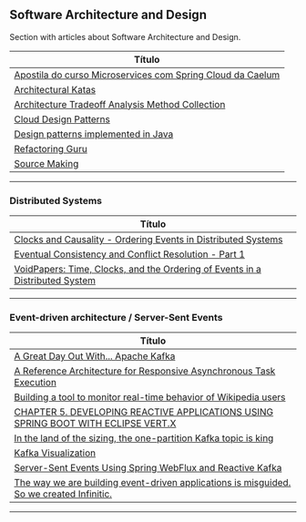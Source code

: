 ## Software Architecture and Design

Section with articles about Software Architecture and Design.


| **Título**  |
|---|
|[Apostila do curso Microservices com Spring Cloud da Caelum]|
|[Architectural Katas]|
|[Architecture Tradeoff Analysis Method Collection]|
|[Cloud Design Patterns]|
|[Design patterns implemented in Java]|
|[Refactoring Guru]|
|[Source Making]|
------------


[Apostila do curso Microservices com Spring Cloud da Caelum]: <https://github.com/caelum/apostila-microservices-com-spring-cloud>

[Architectural Katas]: <https://nealford.com/katas/list.html>

[Architecture Tradeoff Analysis Method Collection]: <https://insights.sei.cmu.edu/library/architecture-tradeoff-analysis-method-collection/>

[Cloud Design Patterns]: <https://learn.microsoft.com/en-us/azure/architecture/patterns/>

[Design patterns implemented in Java]: <https://java-design-patterns.com/>

[Refactoring Guru]: <https://refactoring.guru/>

[Source Making]: <https://sourcemaking.com/>


### Distributed Systems

|**Título** |
|---|
|[Clocks and Causality - Ordering Events in Distributed Systems]|
|[Eventual Consistency and Conflict Resolution - Part 1]|
|[VoidPapers: Time, Clocks, and the Ordering of Events in a Distributed System]|
------------



### Event-driven architecture / Server-Sent Events

|**Título** |
|---|
|[A Great Day Out With... Apache Kafka]|
|[A Reference Architecture for Responsive Asynchronous Task Execution]|
|[Building a tool to monitor real-time behavior of Wikipedia users]|
|[CHAPTER 5. DEVELOPING REACTIVE APPLICATIONS USING SPRING BOOT WITH ECLIPSE VERT.X]|
|[In the land of the sizing, the one-partition Kafka topic is king]|
|[Kafka Visualization]|
|[Server-Sent Events Using Spring WebFlux and Reactive Kafka]|
|[The way we are building event-driven applications is misguided. So we created Infinitic.]|
------------



[coment]: # (Distributed Systems)
[Clocks and Causality - Ordering Events in Distributed Systems]: <https://www.exhypothesi.com/clocks-and-causality/>
[Eventual Consistency and Conflict Resolution - Part 1]: <https://www.mydistributed.systems/2022/02/eventual-consistency-part-1.html>
[VoidPapers: Time, Clocks, and the Ordering of Events in a Distributed System]: <https://voidpapers.substack.com/p/voidpapers-time-clocks-and-the-ordering>



[coment]: # (Event-driven architecture / Server-Sent Events)
[A Great Day Out With... Apache Kafka]: <https://a-great-day-out-with.github.io/kafka.html>

[A Reference Architecture for Responsive Asynchronous Task Execution]: <https://medium.com/event-driven-utopia/a-reference-architecture-for-responsive-asynchronous-task-execution-783bd2a1ed8b>

[Building a tool to monitor real-time behavior of Wikipedia users]: <https://medium.com/apache-pinot-developer-blog/analyzing-wikipedia-in-real-time-with-apache-kafka-and-pinot-4b4e5e36936b>

[CHAPTER 5. DEVELOPING REACTIVE APPLICATIONS USING SPRING BOOT WITH ECLIPSE VERT.X]: <https://access.redhat.com/documentation/en-us/red_hat_support_for_spring_boot/2.2/html/spring_boot_runtime_guide/developing-reactive-applications-using-spring-boot-vertx_spring-boot#server-sent-events_spring-boot>

[In the land of the sizing, the one-partition Kafka topic is king]: <https://www.buildon.aws/posts/in-the-land-of-the-sizing-the-one-partition-kafka-topic-is-king/01-what-are-partitions/>

[Kafka Visualization]: <https://softwaremill.com/kafka-visualisation/>

[Server-Sent Events Using Spring WebFlux and Reactive Kafka]: <https://medium.com/egen/server-sent-events-using-spring-webflux-and-reactive-kafka-1a7ddbca4f5d>

[The way we are building event-driven applications is misguided. So we created Infinitic.]: <https://www.infinitic.io/post/the-way-we-are-building-event-driven-applications-is-misguided>